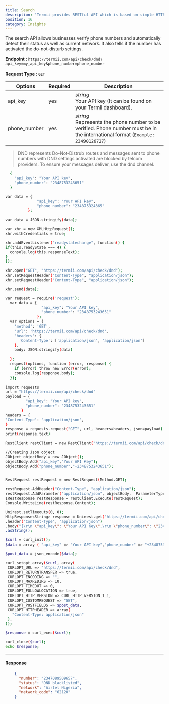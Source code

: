 ```yaml
---
title: Search
description: 'Termii provides RESTful API which is based on simple HTTP POST/GET requests. Our API lets you create, send, and verify messages, as well as, track your delivery statistics.'
position: 16
category: Insights
---
```


The search API allows businesses verify phone numbers and automatically detect their status as well as current network. It also tells if the number has activated the do-not-disturb settings.

<b>Endpoint : </b>
`
https://termii.com/api/check/dnd?api_key=my_api_key&phone_number=phone_number
`<br> <br> <b>Request Type : </b> **`GET`**

Options | Required | Description |
--- | --- | --- |
api_key | yes |*string*<br> Your API key (It can be found on your Termii dashboard). | 
phone_number | yes |*string*<br>Represents the phone number to be verified. Phone number must be in the international format (`Example: 23490126727`)   | 


<blockquote>DND represents Do-Not-Distrub routes and messages sent to phone numbers with DND settings activated are blocked by telcom providers. 
To ensure your messages deliver, use the dnd channel.</blockquote>

<code-group>
   <code-block label="JSON" active>

  ```bash
    {
      "api_key": "Your API key",
      "phone_number": "2348753243651"
    }
  ```

  </code-block>
  <code-block label="JavaScript">

  ```bash
 var data = {
                "api_key": "Your API key",
                "phone_number": "234875324365"
            };

var data = JSON.stringify(data);

var xhr = new XMLHttpRequest();
xhr.withCredentials = true;

xhr.addEventListener("readystatechange", function() {
  if(this.readyState === 4) {
    console.log(this.responseText);
  }
});

xhr.open("GET", "https://termii.com/api/check/dnd");
xhr.setRequestHeader("Content-Type", "application/json");
xhr.setRequestHeader("Content-Type", "application/json");

xhr.send(data);

  ```

  </code-block>
 <code-block label="NodeJs" >

  ```bash
 var request = require('request');
    var data = {
                  "api_key": "Your API key",
                  "phone_number": "2348753243651"
                };
    var options = {
      'method': 'GET',
      'url': 'https://termii.com/api/check/dnd',
      'headers': {
        'Content-Type': ['application/json', 'application/json']
      },
      body: JSON.stringify(data)
    
    };
    request(options, function (error, response) { 
      if (error) throw new Error(error);
      console.log(response.body);
    });

  ```

  </code-block>
 <code-block label="Python" >

  ```bash
import requests
url = "https://termii.com/api/check/dnd"
payload = {
           "api_key": "Your API key",
           "phone_number": "2348753243651"
         }
headers = {
  'Content-Type': 'application/json',
}
response = requests.request("GET", url, headers=headers, json=payload)
print(response.text)
   ```
  </code-block>

<code-block label="C#" >

  ```bash
RestClient restClient = new RestClient("https://termii.com/api/check/dnd");

//Creating Json object
JObject objectBody = new JObject();
objectBody.Add("api_key","Your API Key");
objectBody.Add("phone_number","+2348753243651");


RestRequest restRequest = new RestRequest(Method.GET);

restRequest.AddHeader("Content-Type", "application/json");
restRequest.AddParameter("application/json", objectBody,  ParameterType.RequestBody);
IRestResponse restResponse = restClient.Execute(restRequest);
Console.WriteLine(restResponse.Content);
   ```
  </code-block>
<code-block label="Java" >

  ```bash
 Unirest.setTimeouts(0, 0);
HttpResponse<String> response = Unirest.get("https://termii.com/api/check/dnd")
  .header("Content-Type", "application/json")
  .body("{\r\n \"api_key\": \"Your API Key\",\r\n \"phone_number\": \"2348753243651\"\r\n }")
  .asString();

  ```
  </code-block>
<code-block label="PHP" >

  ```bash
$curl = curl_init();
$data = array ( "api_key" => "Your API key","phone_number" => "+2348753243651",);
 
 $post_data = json_encode($data);
 
 curl_setopt_array($curl, array(
   CURLOPT_URL => "https://termii.com/api/check/dnd",
   CURLOPT_RETURNTRANSFER => true,
   CURLOPT_ENCODING => "",
   CURLOPT_MAXREDIRS => 10,
   CURLOPT_TIMEOUT => 0,
   CURLOPT_FOLLOWLOCATION => true,
   CURLOPT_HTTP_VERSION => CURL_HTTP_VERSION_1_1,
   CURLOPT_CUSTOMREQUEST => "GET",
   CURLOPT_POSTFIELDS => $post_data,
   CURLOPT_HTTPHEADER => array(
     "Content-Type: application/json"
   ),
 ));
 
 $response = curl_exec($curl);
 
 curl_close($curl);
 echo $response;


  ```
  </code-block>
</code-group>


<hr />



#### Response

```JSON
    {
      "number": "2347089509657",
      "status": "DND blacklisted",
      "network": "Airtel Nigeria",
      "network_code": "62120"
    }   
```
